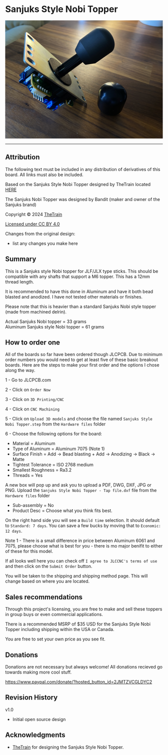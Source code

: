 # Sanjuks Style Nobi Topper
![Sanjuks Style Nobi Topper](Assets/Sanjuks_Style_Nobi_Topper.JPG)

---

## Attribution

The following text must be included in any distribution of derivatives of this board. All links must also be included.

Based on the Sanjuks Style Nobi Topper designed by TheTrain located [HERE](https://github.com/OpenStickCommunity/Hardware/tree/main/Miscellaneous/Sanjuks%20Style%20Nobi%20Topper)

The Sanjuks Nobi Topper was designed by Bandit (maker and owner of the Sanjuks brand)

Copyright © 2024 [TheTrain](https://github.com/TheTrainGoes)

[Licensed under CC BY 4.0](https://creativecommons.org/licenses/by/4.0/)

Changes from the original design:
  - list any changes you make here


## Summary

This is a Sanjuks style Nobi topper for JLF/JLX type sticks.  This should be compatible with any shafts that support a M6 topper.  This has a 12mm thread length.

It is recommended to have this done in Aluminum and have it both bead blasted and anodized.  I have not tested other materials or finishes.

Please note that this is heavier than a standard Sanjuks Nobi style topper (made from machined delrin).

Actual Sanjuks Nobi topper = 33 grams<br/>
Aluminum Sanjuks style Nobi topper = 61 grams<br/>


## How to order one

All of the boards so far have been ordered though JLCPCB.  Due to minimum order numbers you would need to get at least five of these basic breakout boards.  Here are the steps to make your first order and the options I chose along the way.

1 - Go to JLCPCB.com<br/>

2 - Click on `Order Now`<br/>

3 - Click on `3D Printing/CNC`<br/>

4 - Click on `CNC Machining`<br/>

5 - Click on `Upload 3D models` and choose the file named `Sanjuks Style Nobi Topper.step` from the `Hardware files` folder<br/>

6 - Choose the following options for the board:<br/>
- Material = Aluminum<br/>
- Type of Aluminum = Aluminum 7075 (Note 1)<br/>
- Surface Finish = Add -> Bead blasting + Add -> Anodizing -> Black -> Matte<br/>
- Tightest Tolerance = ISO 2768 medium<br/>
- Smallest Roughness = Ra3.2<br/>
- Threads = Yes<br/>

A new box will pop up and ask you to upload a PDF, DWG, DXF, JPG or PNG.  Upload the `Sanjuks Style Nobi Topper - Tap file.dxf` file from the `Hardware files` folder<br/>

- Sub-assembly = No<br/>
- Product Desc = Choose what you think fits best.<br/>

On the right hand side you will see a `Build time` selection.  It should default to `Standard: 7 days`.  You can save a few bucks by moving that to `Economic: 12 days`.<br/>

Note 1 - There is a small difference in price between Aluminum 6061 and 7075, please choose what is best for you - there is mo major benifit to either of these for this model.

If all looks well here you can check off `I agree to JLCCNC's terms of use` and then click on the `Submit Order` button.

You will be taken to the shipping and shipping method page.  This will change based on where you are located.


## Sales recommendations

Through this project's licensing, you are free to make and sell these toppers in group buys or even commercial applications.  

There is a recommended MSRP of $35 USD for the Sanjuks Style Nobi Topper including shipping within the USA or Canada.

You are free to set your own price as you see fit. 


## Donations

Donations are not necessary but always welcome!  All donations recieved go towards making more cool stuff.

https://www.paypal.com/donate/?hosted_button_id=2JMTZVCGLDYC2

## Revision History

v1.0
- Initial open source design

## Acknowledgments

- [TheTrain](https://github.com/TheTrainGoes) for designing the Sanjuks Style Nobi Topper.
